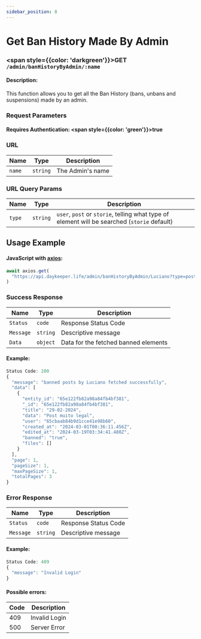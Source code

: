 ```yaml
---
sidebar_position: 8
---
```


# Get Ban History Made By Admin

### <span style={{color: 'darkgreen'}}>GET</span> `/admin/banHistoryByAdmin/:name`

#### Description:

This function allows you to get all the Ban History (bans, unbans and suspensions) made by an admin.

### Request Parameters

#### Requires Authentication: <span style={{color: 'green'}}>true</span>

### URL

| Name   | Type     | Description      |
| ------ | -------- | ---------------- |
| `name` | `string` | The Admin's name |

### URL Query Params

| Name   | Type     | Description                                                                                  |
| ------ | -------- | -------------------------------------------------------------------------------------------- |
| `type` | `string` | `user`, `post` or `storie`, telling what type of element will be searched (`storie` default) |

## Usage Example

#### JavaScript with <a href="https://axios-http.com/docs/intro">axios</a>:

```javascript
await axios.get(
  "https://api.daykeeper.life/admin/banHistoryByAdmin/Luciano?type=post"
)
```

### Success Response

| Name      | Type     | Description                          |
| --------- | -------- | ------------------------------------ |
| `Status`  | `code`   | Response Status Code                 |
| `Message` | `string` | Descriptive message                  |
| `Data`    | `object` | Data for the fetched banned elements |

#### Example:

```javascript
Status Code: 200
{
  "message": "banned posts by Luciano fetched successfully",
  "data": [
    {
      "entity_id": "65e122fb82a98a84fb4bf381",
      "_id": "65e122fb82a98a84fb4bf381",
      "title": "29-02-2024",
      "data": "Post muito legal",
      "user": "65cbaab84b9d1cce41e98b60",
      "created_at": "2024-03-01T00:36:11.456Z",
      "edited_at": "2024-03-19T03:34:41.480Z",
      "banned": "true",
      "files": []
    }
  ],
  "page": 1,
  "pageSize": 1,
  "maxPageSize": 1,
  "totalPages": 3
}
```

### Error Response

| Name      | Type     | Description          |
| --------- | -------- | -------------------- |
| `Status`  | `code`   | Response Status Code |
| `Message` | `string` | Descriptive message  |

#### Example:

```javascript
Status Code: 409
{
  "message": "Invalid Login"
}
```

#### Possible errors:

| Code | Description   |
| ---- | ------------- |
| 409  | Invalid Login |
| 500  | Server Error  |
